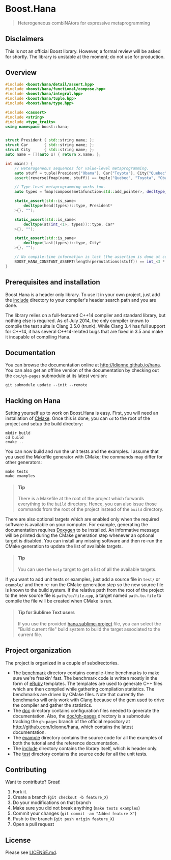 # Boost.Hana
> Heterogeneous combiNAtors for expressive metaprogramming


## Disclaimers
This is not an official Boost library. However, a formal review will be asked
for shortly. The library is unstable at the moment; do not use for production.


## Overview
<!-- Important: keep this in sync with example/overview.cpp -->
```cpp
#include <boost/hana/detail/assert.hpp>
#include <boost/hana/functional/compose.hpp>
#include <boost/hana/integral.hpp>
#include <boost/hana/tuple.hpp>
#include <boost/hana/type.hpp>

#include <cassert>
#include <string>
#include <type_traits>
using namespace boost::hana;


struct President { std::string name; };
struct Car       { std::string name; };
struct City      { std::string name; };
auto name = [](auto x) { return x.name; };

int main() {
    // Heterogeneous sequences for value-level metaprogramming.
    auto stuff = tuple(President{"Obama"}, Car{"Toyota"}, City{"Quebec"});
    assert(reverse(fmap(name, stuff)) == tuple("Quebec", "Toyota", "Obama"));

    // Type-level metaprogramming works too.
    auto types = fmap(compose(metafunction<std::add_pointer>, decltype_), stuff);

    static_assert(std::is_same<
        decltype(head(types))::type, President*
    >{}, "");

    static_assert(std::is_same<
        decltype(at(int_<1>, types))::type, Car*
    >{}, "");

    static_assert(std::is_same<
        decltype(last(types))::type, City*
    >{}, "");

    // No compile-time information is lost (the assertion is done at compile-time).
    BOOST_HANA_CONSTANT_ASSERT(length(permutations(stuff)) == int_<3 * 2 * 1>);
}
```


## Prerequisites and installation
Boost.Hana is a header only library. To use it in your own project, just add
the [include](include) directory to your compiler's header search path and
you are done.

The library relies on a full-featured C++14 compiler and standard library, but
nothing else is required. As of July 2014, the only compiler known to compile
the test suite is Clang 3.5.0 (trunk). While Clang 3.4 has full support for
C++14, it has several C++14-related bugs that are fixed in 3.5 and make it
incapable of compiling Hana.


## Documentation
You can browse the documentation online at http://ldionne.github.io/hana.
You can also get an offline version of the documentation by checking out
the `doc/gh-pages` submodule at its latest version:
```shell
git submodule update --init --remote
```


## Hacking on Hana
Setting yourself up to work on Boost.Hana is easy. First, you will need an
installation of [CMake][]. Once this is done, you can `cd` to the root of
the project and setup the build directory:
```shell
mkdir build
cd build
cmake ..
```

You can now build and run the unit tests and the examples. I assume that you
used the Makefile generator with CMake; the commands may differ for other
generators:
```shell
make tests
make examples
```

> #### Tip
> There is a Makefile at the root of the project which forwards everything
> to the `build` directory. Hence, you can also issue those commands from the
> root of the project instead of the `build` directory.

There are also optional targets which are enabled only when the required
software is available on your computer. For example, generating the
documentation requires [Doxygen][] to be installed. An informative message
will be printed during the CMake generation step whenever an optional target
is disabled. You can install any missing software and then re-run the CMake
generation to update the list of available targets.

> #### Tip
> You can use the `help` target to get a list of all the available targets.

If you want to add unit tests or examples, just add a source file in `test/`
or `example/` and then re-run the CMake generation step so the new source
file is known to the build system. If the relative path from the root of
the  project to the new source file is `path/to/file.cpp`, a target named
`path.to.file` to compile the file will be created when CMake is run.

> #### Tip for Sublime Text users
> If you use the provided [hana.sublime-project](hana.sublime-project) file,
> you can select the "Build current file" build system to build the target
> associated to the current file.


## Project organization
The project is organized in a couple of subdirectories.
- The [benchmark](benchmark) directory contains compile-time benchmarks to
  make sure we're freakin' fast. The benchmark code is written mostly in the
  form of [eRuby][] templates. The templates are used to generate C++ files
  which are then compiled while gathering compilation statistics. The
  benchmarks are driven by CMake files. Note that currently the benchmarks
  will only work with Clang because of the [gem used][Benchcc] to drive the
  compiler and gather the statistics.
- The [doc](doc) directory contains configuration files needed to generate
  the documentation. Also, the [doc/gh-pages](doc/gh-pages) directory is
  a submodule tracking the `gh-pages` branch of the official repository at
  http://github.com/ldionne/hana, which contains the latest documentation.
- The [example](example) directory contains the source code for all the
  examples of both the tutorial and the reference documentation.
- The [include](include) directory contains the library itself, which is
  header only.
- The [test](test) directory contains the source code for all the unit tests.


## Contributing
Want to contribute? Great!

1. Fork it.
2. Create a branch (`git checkout -b feature_X`)
3. Do your modifications on that branch
4. Make sure you did not break anything (`make tests examples`)
5. Commit your changes (`git commit -am "Added feature X"`)
6. Push to the branch (`git push origin feature_X`)
7. Open a pull request


## License
Please see [LICENSE.md](LICENSE.md).


<!-- Links -->
[Benchcc]: http://github.com/ldionne/benchcc
[CMake]: http://www.cmake.org
[Doxygen]: http://www.doxygen.org
[eRuby]: http://en.wikipedia.org/wiki/ERuby
